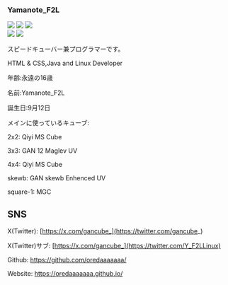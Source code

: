 ### Yamanote_F2L

![](http://github-profile-summary-cards.vercel.app/api/cards/profile-details?username=yamanote-f2l&theme=github_dark) 
![](http://github-profile-summary-cards.vercel.app/api/cards/repos-per-language?username=yamanote-f2l&theme=github_dark)
![](http://github-profile-summary-cards.vercel.app/api/cards/most-commit-language?username=yamanote-f2l&theme=github_dark)  
![](http://github-profile-summary-cards.vercel.app/api/cards/stats?username=yamanote-f2l&theme=github_dark) 
![](http://github-profile-summary-cards.vercel.app/api/cards/productive-time?username=yamanote-f2l&theme=github_dark&utcOffset=8) 

スピードキューバー兼プログラマーです。

HTML & CSS,Java and Linux Developer

年齢:永遠の16歳

名前:Yamanote_F2L

誕生日:9月12日

メインに使っているキューブ:

2x2: Qiyi MS Cube

3x3: GAN 12 Maglev UV

4x4: Qiyi MS Cube

skewb: GAN skewb Enhenced UV

square-1: MGC

## SNS
X(Twitter): [https://x.com/gancube_](https://twitter.com/gancube_)

X(Twitter)サブ: [https://x.com/gancube_](https://twitter.com/Y_F2LLinux)

Github: https://github.com/oredaaaaaaa/

Website: https://oredaaaaaaa.github.io/
